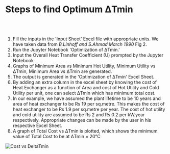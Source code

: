 <h1>Steps to find Optimum ΔTmin </h1>
<br>
<br>
<ol>
  <li> Fill the inputs in the 'Input Sheet' Excel file with appropriate units. We have taken data from <i> B.Linhoff and S.Ahmad March 1990 </i> Fig 2. </li>
  <li> Run the Jupyter Notebook 'Optimization of ΔTmin.' </li> 
  <li> Input the Overall Heat Transfer Coefficient (U) prompted by the Jupyter Notebook </li>
  <li> Graphs of Minimum Area vs Minimum Hot Utility, Minimum Utility vs ΔTmin, Minimum Area vs ΔTmin are generated. </li>
  <li> The output is generated in the 'Optimization of ΔTmin' Excel Sheet. </li> 
  <li> By adding an extra column in the excel sheet by knowing the cost of Heat Exchanger as a function of Area and cost of Hot Utility and Cold Utility per unit, one can select ΔTmin which has minimum total cost. </li>
  <li> In our example, we have assumed the plant lifetime to be 10 years and area of heat exchanger to be Rs 19 per sq.metre. This makes the cost of heat exchanger to be Rs 1.9 per sq.metre per year. The cost of hot utility and cold utility are assumed to be Rs 2 and Rs 0.2 per kW.year respectively. Appropriate changes can be made by the user in his respective Excel Sheet. </li>
  <li> A graph of Total Cost vs ΔTmin is plotted, which shows the minimum value of Total Cost to be at ΔTmin = 20°C </li>
  </ol>

![Cost vs DeltaTmin](https://user-images.githubusercontent.com/63314951/91285215-8cbeea00-e7aa-11ea-901e-9b9bdce6280a.PNG)

